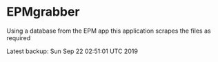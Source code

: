 # EPMgrabber
Using a database from the EPM app this application scrapes the files as required


Latest backup: Sun Sep 22 02:51:01 UTC 2019
